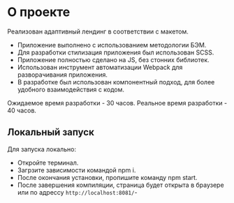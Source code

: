 # О проекте

Реализован адаптивный лендинг в соответствии с макетом.

- Приложение выполнено с использованием методологии БЭМ.
- Для разработки стилизация приложения был использован SCSS.
- Приложение полностью сделано на JS, без стонних библиотек.
- Использован инструмент автоматизации Webpack для разворачивания приложения.
- В разработке был использован компонентный подход, для более удобного взаимодействия с кодом.

Ожидаемое время разработки - 30 часов.
Реальное время разработки - 40 часов.

## Локальный запуск

Для запуска локально:
- Откройте терминал.
- Загрзите зависимости командой npm i.
- После окончания установки, пропишите команду npm start.
- После завершения компиляции, страница будет открыта в браузере или по адрессу `http://localhost:8081/`-
